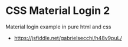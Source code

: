 # CSS Material Login 2

Material login example in pure html and css

* https://jsfiddle.net/gabrielsecchi/h48v9puL/
